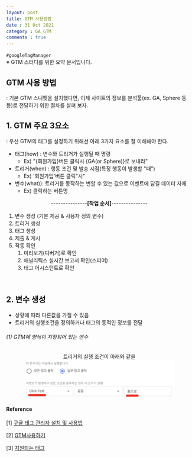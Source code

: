 ```yaml
---
layout: post
title: GTM 사용방법
date : 31 Oct 2021
category : GA_GTM
comments : true
---
```


`#googleTagManager
`<br>
※ GTM 스터디를 위한 요약 문서입니다.

## GTM 사용 방법
 : 기본 GTM 스니펫을 설치했다면, 이제 사이트의 정보를 분석툴(ex. GA, Sphere 등등)로 전달하기 위한 절차를 살펴 보자.

## 1. GTM 주요 3요소
 : 우선 GTM의 태그를 설정하기 위해선 아래 3가지 요소를 잘 이해해야 한다.

  - 태그(how) : 변수와 트리거가 실행될 때 명령
    - Ex) "{회원가입}버튼 클릭시 {GA(or Sphere)}로 보내라"
  - 트리거(when) : 행동 조건 및 발송 시점(특정 행동이 발생할 "때")
    - Ex) '회원가입'버튼 클릭"시"
  - 변수(what)): 트리거를 동작하는 변할 수 있는 값으로 이벤트에 담길 데이터 자체
    - Ex) 클릭하는 버튼명

<center>
  <strong>---------------[작업 순서]---------------</strong>
</center>

  1) 변수 생성 (기본 제공 & 사용자 정의 변수) <br>
  2) 트리거 생성<br>
  3) 태그 생성<br>
  4) 제출 & 게시<br>
  5) 작동 확인<br>
      1) 미리보기(디버거)로 확인<br>
      2) 애널리틱스 실시간 보고서 확인(스피어)<br>
      3) 태그 어시스턴트로 확인

<br>




## 2. 변수 생성
  - 상황에 따라 다른값을 가질 수 있음
  - 트리거의 실행조건을 정의하거나 태그의 동적인 정보를 전달

###### (1) GTM에 양식이 지정되어 있는 변수

<center>
트리거의 실행 조건이 아래와 같을 <br>

 <img src = '/assets/gtm/gtm_3_1.png' width = '80%'>
</center>


















#### Reference
[1] [구글 태그 관리자 설치 및 사용법](https://marketology.co.kr/all-category/tag-manager/%EA%B5%AC%EA%B8%80-%ED%83%9C%EA%B7%B8-%EA%B4%80%EB%A6%AC%EC%9E%90-%EC%84%A4%EC%B9%98-%EB%B0%8F-%EC%82%AC%EC%9A%A9%EB%B2%95/)

[2] [GTM사용하기](https://medium.com/@cute3681/3-ga-tag-manager-%EC%82%AC%EC%9A%A9%ED%95%98%EA%B8%B0-2cb6b27e4e61)

[3] [지원되는 태그](https://support.google.com/tagmanager/answer/6106924?hl=ko&ref_topic=3002579)
